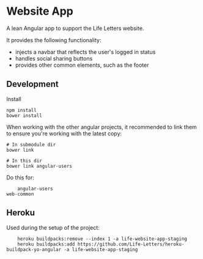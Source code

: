 # Website App

A lean Angular app to support the Life Letters website. 

It provides the following functionality:

- injects a navbar that reflects the user's logged in status
- handles social sharing buttons
- provides other common elements, such as the footer



## Development

Install

    npm install
    bower install

When working with the other angular projects, it recommended to 
link them to ensure you're working with the latest copy:

    # In submodule dir
    bower link

    # In this dir
    bower link angular-users

Do this for:

		angular-users
    web-common



## Heroku

Used during the setup of the project:

		heroku buildpacks:remove --index 1 -a life-website-app-staging
		heroku buildpacks:add https://github.com/Life-Letters/heroku-buildpack-yo-angular -a life-website-app-staging